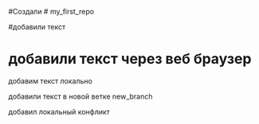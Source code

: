 ﻿#Создали # my_first_repo


#добавили текст
# добавили текст через веб браузер

добавим текст локально

добавили текст в новой ветке new_branch

добавил локальный конфликт
